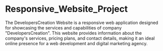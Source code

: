 # Responsive_Website_Project

The DevelopersCreation Website is a responsive web application designed for showcasing the services and capabilities of company "DevelopersCreation". This website provides information about the company's services, pricing plans, and contact details, making it an ideal online presence for a web development and digital marketing agency.
